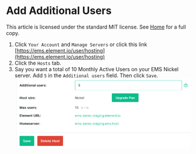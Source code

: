 # Add Additional Users

This article is licensed under the standard MIT license. See [Home](index.md) for a full copy.

1. Click `Your Account` and `Manage Servers` or click this link [https://ems.element.io/user/hosting](https://ems.element.io/user/hosting)
1. Click the `Hosts` tab.
1. Say you want a total of 10 Monthly Active Users on your EMS Nickel server. Add `5` in the `Additional users` field. Then click `Save`.
![](images/Screen%20Shot%202020-07-30%20at%202.28.57%20PM.png)

